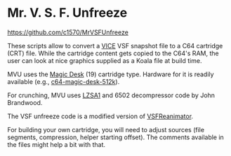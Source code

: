 # Mr. V. S. F. Unfreeze
https://github.com/c1570/MrVSFUnfreeze

These scripts allow to convert a [VICE](https://vice-emu.sourceforge.io/) VSF snapshot file to a C64 cartridge (CRT) file.
While the cartridge content gets copied to the C64's RAM, the user can look at nice graphics supplied as a Koala file at build time.

MVU uses the [Magic Desk](https://codebase64.org/doku.php?id=base:crt_file_format#magic_desk_domark_hes_australia) (19) cartridge type.
Hardware for it is readily available (e.g., [c64-magic-desk-512k](https://github.com/msolajic/c64-magic-desk-512k)).

For crunching, MVU uses [LZSA1](https://github.com/emmanuel-marty/lzsa) and 6502 decompressor code by John Brandwood.

The VSF unfreeze code is a modified version of [VSFReanimator](https://sourceforge.net/p/viceplus/code/HEAD/tree/trunk/tools/vsfReanimator/).

For building your own cartridge, you will need to adjust sources (file segments, compression, helper starting offset).
The comments available in the files might help a bit with that.
